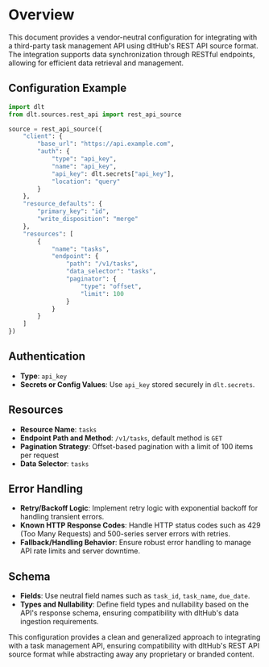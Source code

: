 # Overview

This document provides a vendor-neutral configuration for integrating with a third-party task management API using dltHub's REST API source format. The integration supports data synchronization through RESTful endpoints, allowing for efficient data retrieval and management.

## Configuration Example

```python
import dlt
from dlt.sources.rest_api import rest_api_source

source = rest_api_source({
    "client": {
        "base_url": "https://api.example.com",
        "auth": {
            "type": "api_key",
            "name": "api_key",
            "api_key": dlt.secrets["api_key"],
            "location": "query"
        }
    },
    "resource_defaults": {
        "primary_key": "id",
        "write_disposition": "merge"
    },
    "resources": [
        {
            "name": "tasks",
            "endpoint": {
                "path": "/v1/tasks",
                "data_selector": "tasks",
                "paginator": {
                    "type": "offset",
                    "limit": 100
                }
            }
        }
    ]
})
```

## Authentication

- **Type**: `api_key`
- **Secrets or Config Values**: Use `api_key` stored securely in `dlt.secrets`.

## Resources

- **Resource Name**: `tasks`
- **Endpoint Path and Method**: `/v1/tasks`, default method is `GET`
- **Pagination Strategy**: Offset-based pagination with a limit of 100 items per request
- **Data Selector**: `tasks`

## Error Handling

- **Retry/Backoff Logic**: Implement retry logic with exponential backoff for handling transient errors.
- **Known HTTP Response Codes**: Handle HTTP status codes such as 429 (Too Many Requests) and 500-series server errors with retries.
- **Fallback/Handling Behavior**: Ensure robust error handling to manage API rate limits and server downtime.

## Schema

- **Fields**: Use neutral field names such as `task_id`, `task_name`, `due_date`.
- **Types and Nullability**: Define field types and nullability based on the API's response schema, ensuring compatibility with dltHub's data ingestion requirements.

This configuration provides a clean and generalized approach to integrating with a task management API, ensuring compatibility with dltHub's REST API source format while abstracting away any proprietary or branded content.